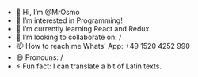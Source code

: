 - 👋 Hi, I’m @MrOsmo
- 👀 I’m interested in Programming!
- 🌱 I’m currently learning React and Redux
- 💞️ I’m looking to collaborate on: /
- 📫 How to reach me Whats' App: +49 1520 4252 990
- 😄 Pronouns: /
- ⚡ Fun fact: I can translate a bit of Latin texts.

<!---
MrOsmo/MrOsmo is a ✨ special ✨ repository because its `README.md` (this file) appears on your GitHub profile.
You can click the Preview link to take a look at your changes.
--->

